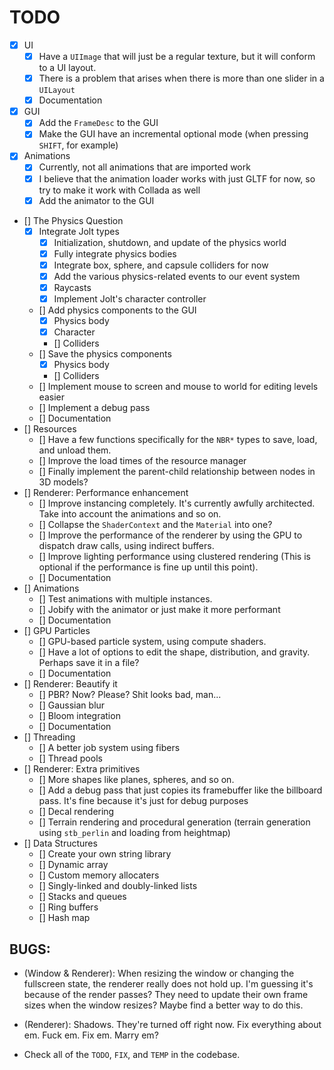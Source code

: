 # TODO

- [x] UI 
    - [x] Have a `UIImage` that will just be a regular texture, but it will conform to a UI layout. 
    - [x] There is a problem that arises when there is more than one slider in a `UILayout`
    - [x] Documentation
- [x] GUI 
    - [x] Add the `FrameDesc` to the GUI
    - [x] Make the GUI have an incremental optional mode (when pressing `SHIFT`, for example)
- [x] Animations
    - [x] Currently, not all animations that are imported work 
    - [x] I believe that the animation loader works with just GLTF for now, so try to make it work with Collada as well
    - [x] Add the animator to the GUI
- [] The Physics Question
    - [x] Integrate Jolt types
        - [x] Initialization, shutdown, and update of the physics world
        - [x] Fully integrate physics bodies 
        - [x] Integrate box, sphere, and capsule colliders for now 
        - [x] Add the various physics-related events to our event system
        - [x] Raycasts
        - [x] Implement Jolt's character controller 
    - [] Add physics components to the GUI 
        - [x] Physics body 
        - [x] Character
        - [] Colliders 
    - [] Save the physics components 
        - [x] Physics body 
        - [] Colliders 
    - [] Implement mouse to screen and mouse to world for editing levels easier
    - [] Implement a debug pass
    - [] Documentation
- [] Resources 
    - [] Have a few functions specifically for the `NBR*` types to save, load, and unload them.
    - [] Improve the load times of the resource manager
    - [] Finally implement the parent-child relationship between nodes in 3D models?
- [] Renderer: Performance enhancement
    - [] Improve instancing completely. It's currently awfully architected. Take into account the animations and so on.
    - [] Collapse the `ShaderContext` and the `Material` into one?
    - [] Improve the performance of the renderer by using the GPU to dispatch draw calls, using indirect buffers.
    - [] Improve lighting performance using clustered rendering (This is optional if the performance is fine up until this point).
    - [] Documentation
- [] Animations 
    - [] Test animations with multiple instances.
    - [] Jobify with the animator or just make it more performant
    - [] Documentation
- [] GPU Particles
    - [] GPU-based particle system, using compute shaders.
    - [] Have a lot of options to edit the shape, distribution, and gravity. Perhaps save it in a file?
    - [] Documentation
- [] Renderer: Beautify it
    - [] PBR? Now? Please? Shit looks bad, man...
    - [] Gaussian blur
    - [] Bloom integration 
    - [] Documentation
- [] Threading
    - [] A better job system using fibers
    - [] Thread pools
- [] Renderer: Extra primitives 
    - [] More shapes like planes, spheres, and so on.
    - [] Add a debug pass that just copies its framebuffer like the billboard pass. It's fine because it's just for debug purposes
    - [] Decal rendering 
    - [] Terrain rendering and procedural generation (terrain generation using `stb_perlin` and loading from heightmap)
- [] Data Structures
    - [] Create your own string library 
    - [] Dynamic array 
    - [] Custom memory allocaters
    - [] Singly-linked and doubly-linked lists
    - [] Stacks and queues
    - [] Ring buffers
    - [] Hash map

## BUGS:
- (Window & Renderer): When resizing the window or changing the fullscreen state, the renderer really does not hold up. I'm guessing it's because of the render passes? They need to update their own frame sizes when the window resizes? 
Maybe find a better way to do this.

- (Renderer): Shadows. They're turned off right now. Fix everything about em. Fuck em. Fix em. Marry em?

- Check all of the `TODO`, `FIX`, and `TEMP` in the codebase.
